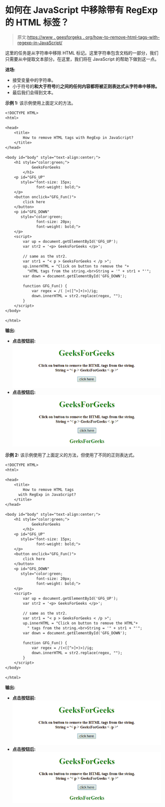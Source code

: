# 如何在 JavaScript 中移除带有 RegExp 的 HTML 标签？

> 原文:[https://www . geesforgeks . org/how-to-remove-html-tags-with-regexp-in-JavaScript/](https://www.geeksforgeeks.org/how-to-remove-html-tags-with-regexp-in-javascript/)

这里的任务是从字符串中移除 HTML 标记。这里字符串包含文档的一部分，我们只需要从中提取文本部分。在这里，我们将在 JavaScript 的帮助下做到这一点。

**进场:**

*   接受变量中的字符串。
*   小于符号的**和大于符号**的**之间的任何内容都将被正则表达式从字符串中移除。**
*   最后我们会得到文本。

**示例 1:** 该示例使用上面定义的方法。

```
<!DOCTYPE HTML>
<html>

<head>
    <title>
        How to remove HTML tags with RegExp in JavaScript?
    </title>
</head>

<body id="body" style="text-align:center;">
    <h1 style="color:green;">  
            GeeksForGeeks  
        </h1>
    <p id="GFG_UP" 
       style="font-size: 15px;
              font-weight: bold;">
    </p>
    <button onclick="GFG_Fun()">
        click here
    </button>
    <p id="GFG_DOWN" 
       style="color:green;
              font-size: 20px;
              font-weight: bold;">
    </p>
    <script>
        var up = document.getElementById('GFG_UP');
        var str2 = '<p> GeeksForGeeks </p>';

        // same as the str2. 
        var str1 = "< p > GeeksForGeeks < /p >"; 
        up.innerHTML = "Click on button to remove the "+
          "HTML tags from the string.<br>String = '" + str1 + "'";
        var down = document.getElementById('GFG_DOWN');

        function GFG_Fun() {
            var regex = /( |<([^>]+)>)/ig;
            down.innerHTML = str2.replace(regex, "");
        }
    </script>
</body>

</html>
```

**输出:**

*   **点击按钮前:**
    ![](img/512e3e27f946faf0a69d14febe1cb240.png)
*   **点击按钮后:**
    ![](img/47e781f543c8b96a13d53d944fc08b5a.png)

**示例 2:** 该示例使用了上面定义的方法，但使用了不同的正则表达式。

```
<!DOCTYPE HTML>
<html>

<head>
    <title>
        How to remove HTML tags 
      with RegExp in JavaScript?
    </title>
</head>

<body id="body" style="text-align:center;">
    <h1 style="color:green;">  
            GeeksForGeeks  
        </h1>
    <p id="GFG_UP" 
       style="font-size: 15px;
              font-weight: bold;">
    </p>
    <button onclick="GFG_Fun()">
        click here
    </button>
    <p id="GFG_DOWN" 
       style="color:green; 
              font-size: 20px;
              font-weight: bold;">
    </p>
    <script>
        var up = document.getElementById('GFG_UP');
        var str2 = '<p> GeeksForGeeks </p>';

        // same as the str2.
        var str1 = "< p > GeeksForGeeks < /p >";  
        up.innerHTML = "Click on button to remove the HTML"+
          " tags from the string.<br>String = '" + str1 + "'";
        var down = document.getElementById('GFG_DOWN');

        function GFG_Fun() {
            var regex = /(<([^>]+)>)/ig;
            down.innerHTML = str2.replace(regex, "");
        }
    </script>
</body>

</html>
```

**输出:**

*   **点击按钮前:**
    ![](img/512e3e27f946faf0a69d14febe1cb240.png)
*   **点击按钮后:**
    ![](img/47e781f543c8b96a13d53d944fc08b5a.png)